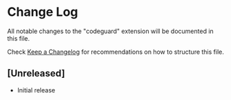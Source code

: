 # Change Log

All notable changes to the "codeguard" extension will be documented in this file.

Check [Keep a Changelog](http://keepachangelog.com/) for recommendations on how to structure this file.

## [Unreleased]

- Initial release